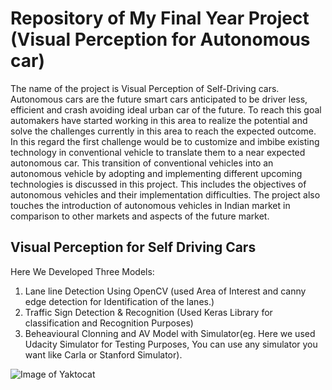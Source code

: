 
# Repository of My Final Year Project (Visual Perception for Autonomous car)  
The name of the project is Visual Perception of Self-Driving cars. Autonomous cars are the future smart cars anticipated to be driver less, efficient and crash avoiding ideal urban car of the future. To reach this goal automakers have started working in this area to realize the potential and solve the challenges currently in this area to reach the expected outcome. In this regard the first challenge would be to customize and imbibe existing technology in conventional vehicle to translate them to a near expected autonomous car. This transition of conventional vehicles into an autonomous vehicle by adopting and implementing different upcoming technologies is discussed in this project. This includes the objectives of autonomous vehicles and their implementation difficulties. The project also touches the introduction of autonomous vehicles in Indian market in comparison to other markets and aspects of the future market.


## Visual Perception for Self Driving Cars

Here We Developed Three Models:  
1) Lane line Detection Using OpenCV (used Area of Interest and canny edge detection for Identification of the lanes.)     
2) Traffic Sign Detection & Recognition (Used Keras Library for classification and Recognition Purposes)   
3) Beheavioural Clonning and AV Model with Simulator(eg. Here we used Udacity Simulator for Testing Purposes, You can use any simulator you want like Carla or Stanford Simulator).    



![Image of Yaktocat](https://miro.medium.com/max/967/1*luP5Icnj7QjDRIem5wV_Bw.png)  
